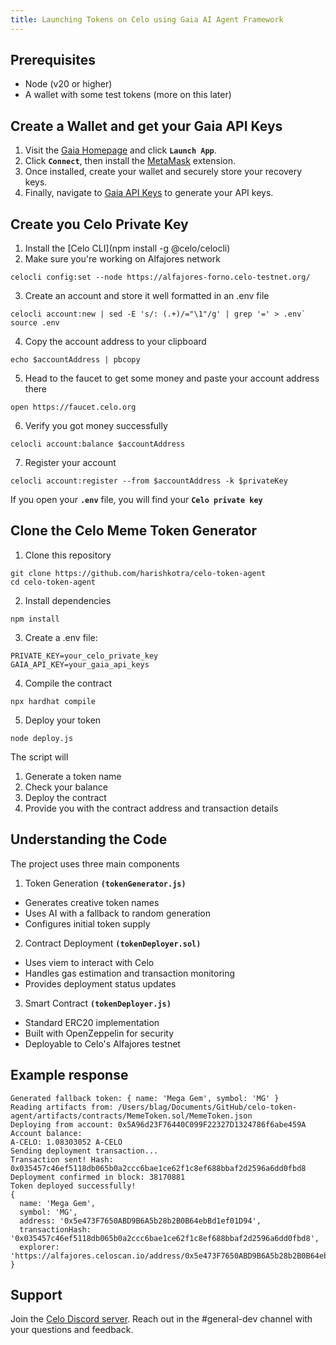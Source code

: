 ```yaml
---
title: Launching Tokens on Celo using Gaia AI Agent Framework
---
```


## Prerequisites

- Node (v20 or higher)
- A wallet with some test tokens (more on this later)

## Create a Wallet and get your Gaia API Keys

1. Visit the [Gaia Homepage](https://www.gaianet.ai/) and click **`Launch App`**.  
2. Click **`Connect`**, then install the [MetaMask](https://metamask.io/download/) extension.  
3. Once installed, create your wallet and securely store your recovery keys.  
4. Finally, navigate to [Gaia API Keys](https://www.gaianet.ai/setting/gaia-api-keys) to generate your API keys.

## Create you Celo Private Key

1. Install the [Celo CLI](npm install -g @celo/celocli)
2. Make sure you're working on Alfajores network 
```
celocli config:set --node https://alfajores-forno.celo-testnet.org/
```
3. Create an account and store it well formatted in an .env file 
```
celocli account:new | sed -E 's/: (.+)/="\1"/g' | grep '=' > .env`
source .env
```
4. Copy the account address to your clipboard
```
echo $accountAddress | pbcopy
```
5. Head to the faucet to get some money and paste your account address there
```
open https://faucet.celo.org
```
6. Verify you got money successfully
```
celocli account:balance $accountAddress
```
7. Register your account
```
celocli account:register --from $accountAddress -k $privateKey
```

If you open your **`.env`** file, you will find your **`Celo private key`**

## Clone the Celo Meme Token Generator

1. Clone this repository
```
git clone https://github.com/harishkotra/celo-token-agent
cd celo-token-agent
```
2. Install dependencies
```
npm install
```
3. Create a .env file:
```
PRIVATE_KEY=your_celo_private_key 
GAIA_API_KEY=your_gaia_api_keys
```
4. Compile the contract
```
npx hardhat compile
```
5. Deploy your token
```
node deploy.js
```

The script will

1. Generate a token name
2. Check your balance
3. Deploy the contract
4. Provide you with the contract address and transaction details

## Understanding the Code

The project uses three main components

1. Token Generation **`(tokenGenerator.js)`**
 - Generates creative token names
 - Uses AI with a fallback to random generation
 - Configures initial token supply
2. Contract Deployment **`(tokenDeployer.sol)`**
 - Uses viem to interact with Celo
 - Handles gas estimation and transaction monitoring
 - Provides deployment status updates
3. Smart Contract **`(tokenDeployer.js)`**
 - Standard ERC20 implementation
 - Built with OpenZeppelin for security
 - Deployable to Celo's Alfajores testnet
 
## Example response

```
Generated fallback token: { name: 'Mega Gem', symbol: 'MG' }
Reading artifacts from: /Users/blag/Documents/GitHub/celo-token-agent/artifacts/contracts/MemeToken.sol/MemeToken.json
Deploying from account: 0x5A96d23F76440C099F22327D1324786f6abe459A
Account balance:
A-CELO: 1.08303052 A-CELO
Sending deployment transaction...
Transaction sent! Hash: 0x035457c46ef5118db065b0a2ccc6bae1ce62f1c8ef688bbaf2d2596a6dd0fbd8
Deployment confirmed in block: 38170881
Token deployed successfully!
{
  name: 'Mega Gem',
  symbol: 'MG',
  address: '0x5e473F7650ABD9B6A5b28b2B0B64ebBd1ef01D94',
  transactionHash: '0x035457c46ef5118db065b0a2ccc6bae1ce62f1c8ef688bbaf2d2596a6dd0fbd8',
  explorer: 'https://alfajores.celoscan.io/address/0x5e473F7650ABD9B6A5b28b2B0B64ebBd1ef01D94'
}
```

## Support

Join the [Celo Discord server](https://chat.celo.org). Reach out in the #general-dev channel with your questions and feedback.